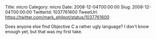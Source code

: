 Title: micro
Category: micro
Date: 2008-12-04T00:00:00
Slug: 2008-12-04T00:00:00
TwitterId: 1037761600
TweetUrl: https://twitter.com/mark_philpot/status/1037761600

Does anyone else find Objective C a rather ugly language?  I don't know enough yet, but that was my first take.
